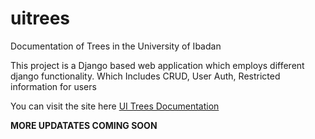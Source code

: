 # uitrees
Documentation of Trees in the University of Ibadan

This project is a Django based web application which employs different django functionality.
Which Includes CRUD, User Auth, Restricted information for users


You can visit the site here
[UI Trees Documentation](https://uitrees.herokuapp.com)

**MORE UPDATATES COMING SOON**
